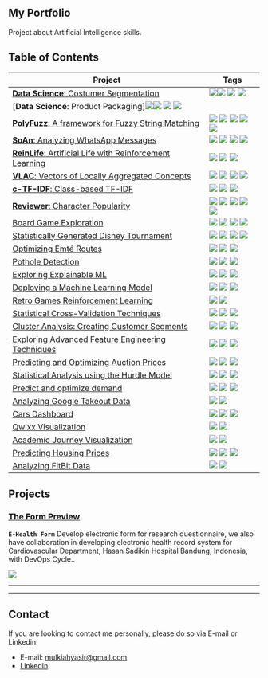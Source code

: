 ## My Portfolio 

Project about Artificial Intelligence skills. 


## Table of Contents  
<!--ts-->

| Project | Tags |
| --- | --- |
| [**Data Science**: Costumer Segmentation](https://github.com/mulkiah/Data-Science-with-R/blob/main/Customer%20Segmentation%20using%20Kmeans.R) | <img src="https://img.shields.io/badge/-Data Science-Green"><img src="https://img.shields.io/badge/-R-blue"> <img src="https://img.shields.io/badge/-K Means-red"> <img src="https://img.shields.io/badge/-DQLab-Violet"> |
| [**Data Science**: Product Packaging]<img src="https://img.shields.io/badge/-Data Science-Green"><img src="https://img.shields.io/badge/-R-blue"> <img src="https://img.shields.io/badge/-Apriori-red"> <img src="https://img.shields.io/badge/-DQLab-Violet"> |
| [**PolyFuzz**: A framework for Fuzzy String Matching](#polyfuzz) | <img src="https://img.shields.io/badge/-PyPi-blue"> <img src="https://img.shields.io/badge/-Edit%20Distance-red"> <img src="https://img.shields.io/badge/-Word%20Embeddings-red"> <img src="https://img.shields.io/badge/-Python-blue"> <img src="https://img.shields.io/github/stars/MaartenGr/PolyFuzz?style=social">|
| [**SoAn**: Analyzing WhatsApp Messages](#whatsapp) | <img src="https://img.shields.io/badge/-NLP-red"> <img src="https://img.shields.io/badge/-Text%20Mining-red"> <img src="https://img.shields.io/badge/-Python-blue"> <img src="https://img.shields.io/github/stars/MaartenGr/soan?style=social"> |
| [**ReinLife**: Artificial Life with Reinforcement Learning](#reinlife) | <img src="https://img.shields.io/badge/-Reinforcement%20Learning-green"> <img src="https://img.shields.io/badge/-Deep%20Learning-yellow"> <img src="https://img.shields.io/badge/-Python-blue"> |
| [**VLAC**: Vectors of Locally Aggregated Concepts](#vlac) | <img src="https://img.shields.io/badge/-Published-black"> <img src="https://img.shields.io/badge/-Word%20Embeddings-red"> <img src="https://img.shields.io/badge/-kMeans-81D4FA"> <img src="https://img.shields.io/badge/-Python-blue">|
| [**c-TF-IDF**: Class-based TF-IDF](#ctfidf) | <img src="https://img.shields.io/badge/-NLP-red"> <img src="https://img.shields.io/badge/-Feature%20Extraction-red"> <img src="https://img.shields.io/badge/-Python-blue"> |
| [**Reviewer**: Character Popularity](#reviewer) | <img src="https://img.shields.io/badge/-BERT-red"> <img src="https://img.shields.io/badge/-NER-red"> <img src="https://img.shields.io/badge/-Sentiment-red"> <img src="https://img.shields.io/badge/-Scraper-red"> <img src="https://img.shields.io/badge/-Python-blue"> |
| [Board Game Exploration](#boardgame) | <img src="https://img.shields.io/badge/-Visualization-purple"> <img src="https://img.shields.io/badge/-Streamlit-purple"> <img src="https://img.shields.io/badge/-Heroku-90A4AE"> <img src="https://img.shields.io/badge/-Python-blue"> |
| [Statistically Generated Disney Tournament](#disney) | <img src="https://img.shields.io/badge/-Custom%20Statistic-grey"> <img src="https://img.shields.io/badge/-Scraping-red"> <img src="https://img.shields.io/badge/-Python-blue"> <img src="https://img.shields.io/badge/-R-blue"> |
| [Optimizing Emté Routes](#emte) | <img src="https://img.shields.io/badge/-ILP-90A4AE"> <img src="https://img.shields.io/badge/-Simmulated%20Annealing-90A4AE"> <img src="https://img.shields.io/badge/-Python-blue"> |
| [Pothole Detection](#pothole) | <img src="https://img.shields.io/badge/-Deep%20Learning-yellow"> <img src="https://img.shields.io/badge/-Keras-yellow"> <img src="https://img.shields.io/badge/-Python-blue"> |
| [Exploring Explainable ML](#explainable) | <img src="https://img.shields.io/badge/-SHAP-81D4FA"> <img src="https://img.shields.io/badge/-LIME-81D4FA"> <img src="https://img.shields.io/badge/-Python-blue"> |
| [Deploying a Machine Learning Model](#deploy) | <img src="https://img.shields.io/badge/-Docker-90A4AE"> <img src="https://img.shields.io/badge/-FastAPI-90A4AE"> <img src="https://img.shields.io/badge/-Python-blue"> |
| [Retro Games Reinforcement Learning](#reinforcementlearning) | <img src="https://img.shields.io/badge/-Reinforcement%20Learning-green"> <img src="https://img.shields.io/badge/-Python-blue"> |
| [Statistical Cross-Validation Techniques](#crossvalidation) | <img src="https://img.shields.io/badge/-Wilcoxon-grey"> <img src="https://img.shields.io/badge/-McNemar-grey"> <img src="https://img.shields.io/badge/-Python-blue"> |
| [Cluster Analysis: Creating Customer Segments](#clustering) | <img src="https://img.shields.io/badge/-DBSCAN-81D4FA"> <img src="https://img.shields.io/badge/-kMeans-81D4FA"> <img src="https://img.shields.io/badge/-Python-blue"> |
| [Exploring Advanced Feature Engineering Techniques](#featureengineering) | <img src="https://img.shields.io/badge/-SMOTE-90A4AE"> <img src="https://img.shields.io/badge/-DFS-90A4AE"> <img src="https://img.shields.io/badge/-Python-blue"> |
| [Predicting and Optimizing Auction Prices](#auction) | <img src="https://img.shields.io/badge/-LightGBM-81D4FA"> <img src="https://img.shields.io/badge/-Genetic%20Algorithms-90A4AE"> <img src="https://img.shields.io/badge/-Python-blue"> |
| [Statistical Analysis using the Hurdle Model](#hurdle) | <img src="https://img.shields.io/badge/-Hurdle-grey"> <img src="https://img.shields.io/badge/-ZINB%20Regression-grey"> <img src="https://img.shields.io/badge/-Python-blue"> |
| [Predict and optimize demand](#demand) | <img src="https://img.shields.io/badge/-XGBoost-81D4FA"> <img src="https://img.shields.io/badge/-Bayesian%20Optimization-90A4AE"> <img src="https://img.shields.io/badge/-Python-blue"> |
| [Analyzing Google Takeout Data](#takeout) | <img src="https://img.shields.io/badge/-Visualization-purple"> <img src="https://img.shields.io/badge/-Python-blue"> |
| [Cars Dashboard](#cars) | <img src="https://img.shields.io/badge/-Visualization-purple"> <img src="https://img.shields.io/badge/-Dash-purple">  <img src="https://img.shields.io/badge/-Python-blue"> |
| [Qwixx Visualization](#qwixx) | <img src="https://img.shields.io/badge/-Visualization-purple"> <img src="https://img.shields.io/badge/-Python-blue"> |
| [Academic Journey Visualization](#grades) | <img src="https://img.shields.io/badge/-Visualization-purple"> <img src="https://img.shields.io/badge/-Python-blue"> |
| [Predicting Housing Prices](#housing) | <img src="https://img.shields.io/badge/-XGBoost-81D4FA"> <img src="https://img.shields.io/badge/-Stacking-81D4FA"> <img src="https://img.shields.io/badge/-Python-blue"> |
| [Analyzing FitBit Data](#fitbit) | <img src="https://img.shields.io/badge/-XGBoost-81D4FA"> <img src="https://img.shields.io/badge/-Python-blue"> |

<!--te-->

## Projects

<a name="E-Health Form"/></a>
###  [The Form Preview](https://nariyah.pcinu.de/-/preview/dNe71yjaMJKVTfbm4VGN1SsJeKTM0ke)

**`E-Health Form`** Develop electronic form for research questionnaire, we also have collaboration in developing electronic health record system for Cardiovascular Department, Hasan Sadikin Hospital Bandung, Indonesia, with DevOps Cycle..
  
<img src="https://getodk.org/assets/svg/logo.svg">

---

---

## Contact
If you are looking to contact me personally, please do so via E-mail or Linkedin:
- E-mail: mulkiahyasir@gmail.com
- [LinkedIn](https://www.linkedin.com/in/mulkiah/)


